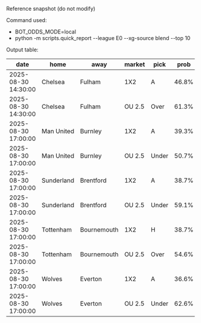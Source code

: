 Reference snapshot (do not modify)

Command used:
- BOT_ODDS_MODE=local
- python -m scripts.quick_report --league E0 --xg-source blend --top 10

Output table:

| date                | home       | away        | market   | pick   | prob   |    EV |
|---------------------|------------|-------------|----------|--------|--------|-------|
| 2025-08-30 14:30:00 | Chelsea    | Fulham      | 1X2      | A      | 46.8%  | -0.06 |
| 2025-08-30 14:30:00 | Chelsea    | Fulham      | OU 2.5   | Over   | 61.3%  |  0.16 |
| 2025-08-30 17:00:00 | Man United | Burnley     | 1X2      | A      | 39.3%  | -0.21 |
| 2025-08-30 17:00:00 | Man United | Burnley     | OU 2.5   | Under  | 50.7%  | -0.04 |
| 2025-08-30 17:00:00 | Sunderland | Brentford   | 1X2      | A      | 38.7%  | -0.23 |
| 2025-08-30 17:00:00 | Sunderland | Brentford   | OU 2.5   | Under  | 59.1%  |  0.12 |
| 2025-08-30 17:00:00 | Tottenham  | Bournemouth | 1X2      | H      | 38.7%  | -0.23 |
| 2025-08-30 17:00:00 | Tottenham  | Bournemouth | OU 2.5   | Over   | 54.6%  |  0.04 |
| 2025-08-30 17:00:00 | Wolves     | Everton     | 1X2      | A      | 36.6%  | -0.27 |
| 2025-08-30 17:00:00 | Wolves     | Everton     | OU 2.5   | Under  | 62.6%  |  0.19 |

